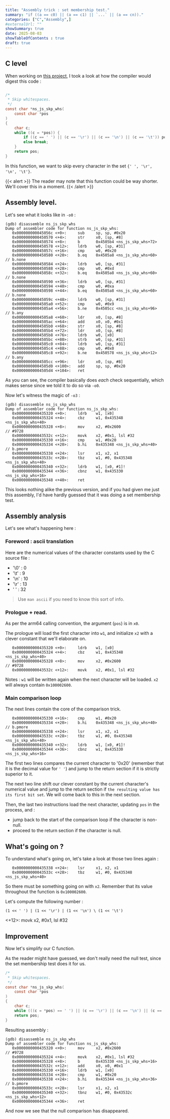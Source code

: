 ```yaml
--- 
title: "Assembly trick : set membership test." 
summary: "if ((a == c0) || (a == c1) || `...` || (a == cn))."
categories: ["C","Assembly",] 
#externalUrl: "" 
showSummary: true
date: 2025-08-03 
showTableOfContents : true
draft: true 
---
```


## C level

When working on [this project](), I took a look at how the compiler would digest this code : 

``` C

/*
 * Skip whitespaces.
 */
const char *ns_js_skp_whs(
    const char *pos
)
{
    char c;
    while ((c = *pos)) {
        if ((c == ' ') || (c == '\r') || (c == '\n') || (c == '\t')) pos++;
        else break;
    }
    return pos;
}
``` 

In this function, we want to skip every character in the set `{' ', '\r', '\n', '\t'}`.

{{< alert >}}
The reader may note that this function could be way shorter. We'll cover this in a moment.
{{< /alert >}}

## Assembly level.

Let's see what it looks like in `-o0` : 

``` assembly
(gdb) disassemble ns_js_skp_whs
Dump of assembler code for function ns_js_skp_whs:
   0x000000000045056c <+0>:     sub     sp, sp, #0x20
   0x0000000000450570 <+4>:     str     x0, [sp, #8]
   0x0000000000450574 <+8>:     b       0x4505b4 <ns_js_skp_whs+72>
   0x0000000000450578 <+12>:    ldrb    w0, [sp, #31]
   0x000000000045057c <+16>:    cmp     w0, #0x20
   0x0000000000450580 <+20>:    b.eq    0x4505a8 <ns_js_skp_whs+60>  // b.none
   0x0000000000450584 <+24>:    ldrb    w0, [sp, #31]
   0x0000000000450588 <+28>:    cmp     w0, #0xd
   0x000000000045058c <+32>:    b.eq    0x4505a8 <ns_js_skp_whs+60>  // b.none
   0x0000000000450590 <+36>:    ldrb    w0, [sp, #31]
   0x0000000000450594 <+40>:    cmp     w0, #0xa
   0x0000000000450598 <+44>:    b.eq    0x4505a8 <ns_js_skp_whs+60>  // b.none
   0x000000000045059c <+48>:    ldrb    w0, [sp, #31]
   0x00000000004505a0 <+52>:    cmp     w0, #0x9
   0x00000000004505a4 <+56>:    b.ne    0x4505cc <ns_js_skp_whs+96>  // b.any
   0x00000000004505a8 <+60>:    ldr     x0, [sp, #8]
   0x00000000004505ac <+64>:    add     x0, x0, #0x1
   0x00000000004505b0 <+68>:    str     x0, [sp, #8]
   0x00000000004505b4 <+72>:    ldr     x0, [sp, #8]
   0x00000000004505b8 <+76>:    ldrb    w0, [x0]
   0x00000000004505bc <+80>:    strb    w0, [sp, #31]
   0x00000000004505c0 <+84>:    ldrb    w0, [sp, #31]
   0x00000000004505c4 <+88>:    cmp     w0, #0x0
   0x00000000004505c8 <+92>:    b.ne    0x450578 <ns_js_skp_whs+12>  // b.any
   0x00000000004505cc <+96>:    ldr     x0, [sp, #8]
   0x00000000004505d0 <+100>:   add     sp, sp, #0x20
   0x00000000004505d4 <+104>:   ret
``` 

As you can see, the compiler basically does _each_ check sequentially, which makes sense since we told it to do so via `-o0`.

Now let's witness the magic of `-o3` :

```
(gdb) disassemble ns_js_skp_whs
Dump of assembler code for function ns_js_skp_whs:
   0x0000000000435320 <+0>:     ldrb    w1, [x0]
   0x0000000000435324 <+4>:     cbz     w1, 0x435348 <ns_js_skp_whs+40>
   0x0000000000435328 <+8>:     mov     x2, #0x2600                   // #9728
   0x000000000043532c <+12>:    movk    x2, #0x1, lsl #32
   0x0000000000435330 <+16>:    cmp     w1, #0x20
   0x0000000000435334 <+20>:    b.hi    0x435348 <ns_js_skp_whs+40>  // b.pmore
   0x0000000000435338 <+24>:    lsr     x1, x2, x1
   0x000000000043533c <+28>:    tbz     w1, #0, 0x435348 <ns_js_skp_whs+40>
   0x0000000000435340 <+32>:    ldrb    w1, [x0, #1]!
   0x0000000000435344 <+36>:    cbnz    w1, 0x435330 <ns_js_skp_whs+16>
   0x0000000000435348 <+40>:    ret
```

This looks nothing alike the previous version, and if you had given me just this assembly, I'd have hardly guessed that it was doing a set membership test.

## Assembly analysis

Let's see what's happening here :

### Foreword : ascii translation

Here are the numerical values of the character constants used by the C source file : 
- '\0' : 0
- '\t' : 9 
- '\n' : 10
- '\r' : 13
- ' '  : 32

> Use `man ascii` if you need to know this sort of info.

### Prologue + read.

As per the arm64 calling convention, the argument (`pos`) is in `x0`.

The prologue will load the first character into `w1`, and initialize `x2` with a clever constant that we'll elaborate on. 

```
   0x0000000000435320 <+0>:     ldrb    w1, [x0]
   0x0000000000435324 <+4>:     cbz     w1, 0x435348 <ns_js_skp_whs+40>
   0x0000000000435328 <+8>:     mov     x2, #0x2600                   // #9728
   0x000000000043532c <+12>:    movk    x2, #0x1, lsl #32
```
Notes :
`w1` will be written again when the next character will be loaded.
`x2` will always contain `0x100002600`. 


### Main comparison loop

The next lines contain the core of the comparison trick.

```
   0x0000000000435330 <+16>:    cmp     w1, #0x20
   0x0000000000435334 <+20>:    b.hi    0x435348 <ns_js_skp_whs+40>  // b.pmore
   0x0000000000435338 <+24>:    lsr     x1, x2, x1
   0x000000000043533c <+28>:    tbz     w1, #0, 0x435348 <ns_js_skp_whs+40>
   0x0000000000435340 <+32>:    ldrb    w1, [x0, #1]!
   0x0000000000435344 <+36>:    cbnz    w1, 0x435330 <ns_js_skp_whs+16>
```

The first two lines compares the current character to '0x20' (remember that it is the decimal value for `' '`) and jump to the return section if it is strictly superior to it.

The next two line shift our clever constant by the current character's numerical value and jump to the return section if `the resulting value has its first bit set`. We will come back to this in the next section.

Then, the last two instructions load the next character, updating `pos` in the process, and :
- jump back to the start of the comparison loop if the character is non-null.
- proceed to the return section if the character is null.

## What's going on ?

To understand what's going on, let's take a look at those two lines again :
``` 
   0x0000000000435338 <+24>:    lsr     x1, x2, x1
   0x000000000043533c <+28>:    tbz     w1, #0, 0x435348 <ns_js_skp_whs+40>
```

So there must be something going on with `x2`. Remember that its value throughout the function is `0x100002600`. 

Let's compute the following number :

`(1 << ' ') | (1 << '\r') | (1 << '\n') \ (1 << '\t')` 

<+12>:    movk    x2, #0x1, lsl #32  

## Improvement

Now let's simplify our C function.

As the reader might have guessed, we don't really need the null test, since the set membership test does it for us.

``` C
/*
 * Skip whitespaces.
 */
const char *ns_js_skp_whs(
    const char *pos
)
{
    char c;
    while (((c = *pos) == ' ') || (c == '\r') || (c == '\n') || (c == '\t')) pos++;
    return pos;
}
```

Resulting assembly :
```
(gdb) disassemble ns_js_skp_whs                                                     
Dump of assembler code for function ns_js_skp_whs:
   0x0000000000435320 <+0>:     mov     x2, #0x2600                     // #9728
   0x0000000000435324 <+4>:     movk    x2, #0x1, lsl #32
   0x0000000000435328 <+8>:     b       0x435330 <ns_js_skp_whs+16>
   0x000000000043532c <+12>:    add     x0, x0, #0x1
   0x0000000000435330 <+16>:    ldrb    w1, [x0]
   0x0000000000435334 <+20>:    cmp     w1, #0x20
   0x0000000000435338 <+24>:    b.hi    0x435344 <ns_js_skp_whs+36>  // b.pmore
   0x000000000043533c <+28>:    lsr     x1, x2, x1
   0x0000000000435340 <+32>:    tbnz    w1, #0, 0x43532c <ns_js_skp_whs+12>
   0x0000000000435344 <+36>:    ret
```

And now we see that the null comparison has disappeared.



